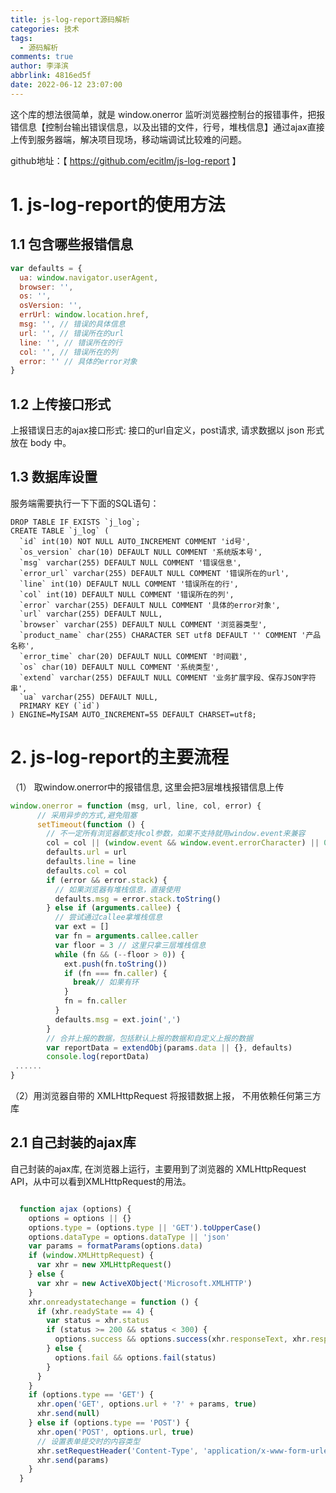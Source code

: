 ```yaml
---
title: js-log-report源码解析
categories: 技术
tags:
  - 源码解析
comments: true
author: 李泽滨
abbrlink: 4816ed5f
date: 2022-06-12 23:07:00
---
```

这个库的想法很简单，就是 window.onerror 监听浏览器控制台的报错事件，把报错信息【控制台输出错误信息，以及出错的文件，行号，堆栈信息】通过ajax直接上传到服务器端，解决项目现场，移动端调试比较难的问题。

github地址：【 https://github.com/ecitlm/js-log-report 】

# 1. js-log-report的使用方法

## 1.1 包含哪些报错信息

```javascript
var defaults = {
  ua: window.navigator.userAgent,
  browser: '',
  os: '',
  osVersion: '',
  errUrl: window.location.href,
  msg: '', // 错误的具体信息
  url: '', // 错误所在的url
  line: '', // 错误所在的行
  col: '', // 错误所在的列
  error: '' // 具体的error对象
}
```

## 1.2 上传接口形式
上报错误日志的ajax接口形式: 接口的url自定义，post请求, 请求数据以 json 形式放在 body 中。


## 1.3 数据库设置
服务端需要执行一下下面的SQL语句：

```mysql
DROP TABLE IF EXISTS `j_log`;
CREATE TABLE `j_log` (
  `id` int(10) NOT NULL AUTO_INCREMENT COMMENT 'id号',
  `os_version` char(10) DEFAULT NULL COMMENT '系统版本号',
  `msg` varchar(255) DEFAULT NULL COMMENT '错误信息',
  `error_url` varchar(255) DEFAULT NULL COMMENT '错误所在的url',
  `line` int(10) DEFAULT NULL COMMENT '错误所在的行',
  `col` int(10) DEFAULT NULL COMMENT '错误所在的列',
  `error` varchar(255) DEFAULT NULL COMMENT '具体的error对象',
  `url` varchar(255) DEFAULT NULL,
  `browser` varchar(255) DEFAULT NULL COMMENT '浏览器类型',
  `product_name` char(255) CHARACTER SET utf8 DEFAULT '' COMMENT '产品名称',
  `error_time` char(20) DEFAULT NULL COMMENT '时间戳',
  `os` char(10) DEFAULT NULL COMMENT '系统类型',
  `extend` varchar(255) DEFAULT NULL COMMENT '业务扩展字段、保存JSON字符串',
  `ua` varchar(255) DEFAULT NULL,
  PRIMARY KEY (`id`)
) ENGINE=MyISAM AUTO_INCREMENT=55 DEFAULT CHARSET=utf8;
```

# 2. js-log-report的主要流程

（1） 取window.onerror中的报错信息, 这里会把3层堆栈报错信息上传

```javascript
window.onerror = function (msg, url, line, col, error) {
      // 采用异步的方式,避免阻塞
      setTimeout(function () {
        // 不一定所有浏览器都支持col参数，如果不支持就用window.event来兼容
        col = col || (window.event && window.event.errorCharacter) || 0
        defaults.url = url
        defaults.line = line
        defaults.col = col
        if (error && error.stack) {
          // 如果浏览器有堆栈信息，直接使用
          defaults.msg = error.stack.toString()
        } else if (arguments.callee) {
          // 尝试通过callee拿堆栈信息
          var ext = []
          var fn = arguments.callee.caller
          var floor = 3 // 这里只拿三层堆栈信息
          while (fn && (--floor > 0)) {
            ext.push(fn.toString())
            if (fn === fn.caller) {
              break// 如果有环
            }
            fn = fn.caller
          }
          defaults.msg = ext.join(',')
        }
        // 合并上报的数据，包括默认上报的数据和自定义上报的数据
        var reportData = extendObj(params.data || {}, defaults)
        console.log(reportData)
 ......
}
```

（2）用浏览器自带的 XMLHttpRequest 将报错数据上报， 不用依赖任何第三方库

## 2.1 自己封装的ajax库

自己封装的ajax库, 在浏览器上运行，主要用到了浏览器的 XMLHttpRequest API，从中可以看到XMLHttpRequest的用法。

```javascript

  function ajax (options) {
    options = options || {}
    options.type = (options.type || 'GET').toUpperCase()
    options.dataType = options.dataType || 'json'
    var params = formatParams(options.data)
    if (window.XMLHttpRequest) {
      var xhr = new XMLHttpRequest()
    } else {
      var xhr = new ActiveXObject('Microsoft.XMLHTTP')
    }
    xhr.onreadystatechange = function () {
      if (xhr.readyState == 4) {
        var status = xhr.status
        if (status >= 200 && status < 300) {
          options.success && options.success(xhr.responseText, xhr.responseXML)
        } else {
          options.fail && options.fail(status)
        }
      }
    }
    if (options.type == 'GET') {
      xhr.open('GET', options.url + '?' + params, true)
      xhr.send(null)
    } else if (options.type == 'POST') {
      xhr.open('POST', options.url, true)
      // 设置表单提交时的内容类型
      xhr.setRequestHeader('Content-Type', 'application/x-www-form-urlencoded')
      xhr.send(params)
    }
  }
```